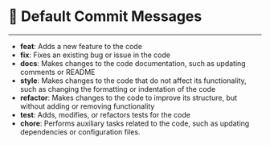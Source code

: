 # :speech_balloon: Default Commit Messages

---

- **feat**: Adds a new feature to the code
- **fix**: Fixes an existing bug or issue in the code
- **docs**: Makes changes to the code documentation, such as updating comments or README
- **style**: Makes changes to the code that do not affect its functionality, such as changing the formatting or indentation of the code
- **refactor**: Makes changes to the code to improve its structure, but without adding or removing functionality
- **test**: Adds, modifies, or refactors tests for the code
- **chore**: Performs auxiliary tasks related to the code, such as updating dependencies or configuration files.